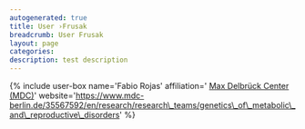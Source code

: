 ```yaml
---
autogenerated: true
title: User ›Frusak
breadcrumb: User Frusak
layout: page
categories: 
description: test description
---
```


{% include user-box name='Fabio Rojas' affiliation=' [Max Delbrück Center (MDC)](https://www.mdc-berlin.de/en)' website='https://www.mdc-berlin.de/35567592/en/research/research\_teams/genetics\_of\_metabolic\_and\_reproductive\_disorders' %}
